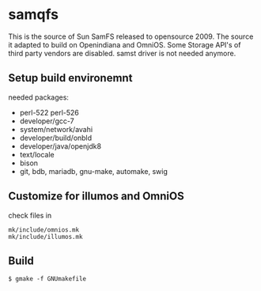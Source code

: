 # samqfs

This is the source of Sun SamFS released to opensource 2009. The source it adapted to build on Openindiana and OmniOS. Some Storage API's of third party vendors are disabled. samst driver is not needed anymore.

## Setup build environemnt

needed packages:

-    perl-522 perl-526
-    developer/gcc-7
-    system/network/avahi
-    developer/build/onbld
-    developer/java/openjdk8
-    text/locale
-    bison
-    git, bdb, mariadb, gnu-make, automake, swig

## Customize for illumos and OmniOS

check files in 

    mk/include/omnios.mk
    mk/include/illumos.mk

## Build

    $ gmake -f GNUmakefile
